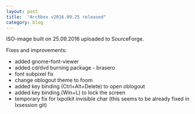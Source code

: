 ```yaml
---
layout: post
title:  "Archbox v2016.09.25 released"
category: blog
---
```


ISO-image built on 25.09.2016 uploaded to SourceForge.

Fixes and improvements:

  * added gnome-font-viewer
  * added cd/dvd burning package - brasero
  * font subpixel fix
  * change oblogout theme to foom
  * added key binding (Ctrl+Alt+Delete) to open oblogout
  * added key binding (Win+L) to lock the screen
  * temporary fix for lxpolkit invisible char (this seems to be already fixed in lxsession git)
